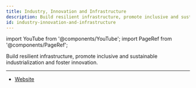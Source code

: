 ```yaml
---
title: Industry, Innovation and Infrastructure
description: Build resilient infrastructure, promote inclusive and sustainable industrialization and foster innovation.
id: industry-innovation-and-infrastructure
---
```


import YouTube from '@components/YouTube';
import PageRef from '@components/PageRef';

Build resilient infrastructure, promote inclusive and sustainable industrialization and foster innovation.

---

- [Website](https://sdgs.un.org/goals/goal9)
